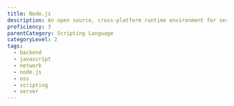 ```yaml
---
title: Node.js
description: An open source, cross-platform runtime environment for server-side and networking applications.
proficiency: 3
parentCategory: Scripting Language
categoryLevel: 2
tags:
  - backend
  - javascript
  - network
  - node.js
  - oss
  - scripting
  - server
---
```

